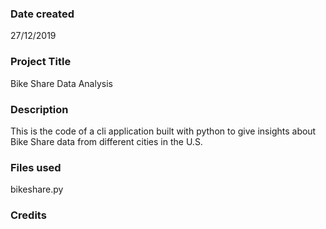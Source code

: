 ### Date created
27/12/2019

### Project Title 
Bike Share Data Analysis

### Description
This is the code of a cli application built with python to give insights about Bike Share data from different cities in the U.S.

### Files used
bikeshare.py

### Credits


